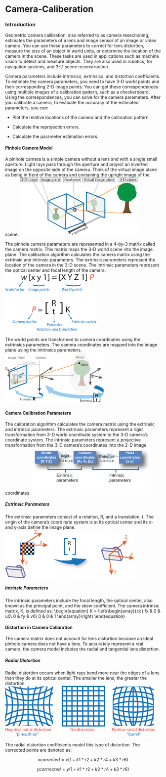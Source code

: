 # Camera-Caliberation
### Introduction
Geometric camera calibration, also referred to as camera resectioning, estimates the parameters of a lens and image sensor of an image or video camera. You can use these parameters to correct for lens distortion, measure the size of an object in world units, or determine the location of the camera in the scene. These tasks are used in applications such as machine vision to detect and measure objects. They are also used in robotics, for navigation systems, and 3-D scene reconstruction.

Camera parameters include intrinsics, extrinsics, and distortion coefficients. To estimate the camera parameters, you need to have 3-D world points and their corresponding 2-D image points. You can get these correspondences using multiple images of a calibration pattern, such as a checkerboard. Using the correspondences, you can solve for the camera parameters. After you calibrate a camera, to evaluate the accuracy of the estimated parameters, you can:

- Plot the relative locations of the camera and the calibration pattern

- Calculate the reprojection errors.

- Calculate the parameter estimation errors.

#### Pinhole Camera Model
A pinhole camera is a simple camera without a lens and with a single small aperture. Light rays pass through the aperture and project an inverted image on the opposite side of the camera. Think of the virtual image plane as being in front of the camera and containing the upright image of the scene.
![camera_calibration_focal_point.png](image/camera_calibration_focal_point.png)

The pinhole camera parameters are represented in a 4-by-3 matrix called the camera matrix. This matrix maps the 3-D world scene into the image plane. The calibration algorithm calculates the camera matrix using the extrinsic and intrinsic parameters. The extrinsic parameters represent the location of the camera in the 3-D scene. The intrinsic parameters represent the optical center and focal length of the camera.
![calibration_camera_matrix.png](image/calibration_camera_matrix.png)

The world points are transformed to camera coordinates using the extrinsics parameters. The camera coordinates are mapped into the image plane using the intrinsics parameters.
![calibration_cameramodel_coords.png](image/calibration_cameramodel_coords.png)

#### Camera Calibration Parameters
The calibration algorithm calculates the camera matrix using the extrinsic and intrinsic parameters. The extrinsic parameters represent a rigid transformation from 3-D world coordinate system to the 3-D camera’s coordinate system. The intrinsic parameters represent a projective transformation from the 3-D camera’s coordinates into the 2-D image coordinates.
![image/calibration_coordinate_blocks.png](image/calibration_coordinate_blocks.png)

##### Extrinsic Parameters
The extrinsic parameters consist of a rotation, R, and a translation, t. The origin of the camera’s coordinate system is at its optical center and its x- and y-axis define the image plane.
![calibration_rt_coordinates.png](image/calibration_rt_coordinates.png)

##### Intrinsic Parameters
The intrinsic parameters include the focal length, the optical center, also known as the principal point, and the skew coefficient. The camera intrinsic matrix, K, is defined as:
\begin{equation}
K = 
\left(\begin{array}{cc} fx & 0 & u0\\ 0 & fy & v0\\ 0 & 0 & 1 \end{array}\right)
\end{equation}


#### Distortion in Camera Calibration
The camera matrix does not account for lens distortion because an ideal pinhole camera does not have a lens. To accurately represent a real camera, the camera model includes the radial and tangential lens distortion.

##### Radial Distortion
Radial distortion occurs when light rays bend more near the edges of a lens than they do at its optical center. The smaller the lens, the greater the distortion.
![calibration_radial_distortion.png](image/calibration_radial_distortion.png)

The radial distortion coefficients model this type of distortion. The corrected points are denoted as:

$$xcorrected = x(1 + k1*r2 + k2*r4 + k3*r6)$$

$$ycorrrected = y(1 + k1*r2 + k2*r4 + k3*r6)$$
